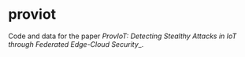 # proviot
Code and data for the paper _ProvIoT: Detecting Stealthy Attacks in IoT through Federated Edge-Cloud Security__.
